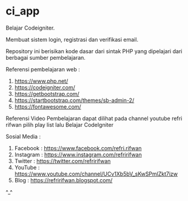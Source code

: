 # ci_app
Belajar Codeigniter.

Membuat sistem login, registrasi dan verifikasi email.

Repository ini berisikan kode dasar dari sintak PHP yang dipelajari dari berbagai sumber pembelajaran.

Referensi pembelajaran web :
1. https://www.php.net/
2. https://codeigniter.com/
3. https://getbootstrap.com/
4. https://startbootstrap.com/themes/sb-admin-2/
5. https://fontawesome.com/

Referensi Video Pembelajaran dapat dilihat pada channel youtube refri rifwan pilih play list lalu Belajar CodeIgniter

Sosial Media :
1. Facebook : https://www.facebook.com/refri.rifwan
2. Instagram : https://www.instagram.com/refririfwan
3. Twitter : https://twitter.com/refririfwan
4. YouTube : https://www.youtube.com/channel/UCv1Xb5bV_sKwSPmlZkt7izw
5. Blog : https://refririfwan.blogspot.com/

^_^ 